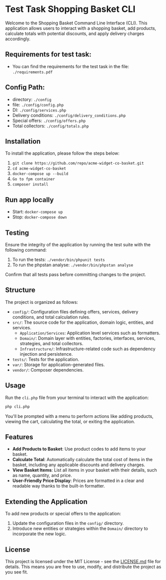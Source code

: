 # Test Task Shopping Basket CLI

Welcome to the Shopping Basket Command Line Interface (CLI). This application allows users to interact with a shopping basket, add products, calculate totals with potential discounts, and apply delivery charges accordingly.

## Requirements for test task:
* You can find the requirements for the test task in the file: `./requirements.pdf`

## Config Path:
* directory: `./config`
* file: `./config/config.php`
* DI: `./config/services.php`
* Delivery conditions: `./config/delivery_conditions.php`
* Special offers: `./config/offers.php`
* Total collectors: `./config/totals.php`

## Installation
To install the application, please follow the steps below:
1. `git clone https://github.com/repo/acme-widget-co-basket.git`
2. `cd acme-widget-co-basket`
3. `docker-compose up --build`
3. `Go to fpm container`
5. `composer install`

## Run app locally
* Start: `docker-compose up`
* Stop: `docker-compose down`

## Testing

Ensure the integrity of the application by running the test suite with the following command:

1. To run the tests: `./vendor/bin/phpunit tests`
2. To run the phpstan analyse: `./vendor/bin/phpstan analyse`

Confirm that all tests pass before committing changes to the project.

## Structure

The project is organized as follows:

- `config/`: Configuration files defining offers, services, delivery conditions, and total calculation rules.
- `src/`: The source code for the application, domain logic, entities, and services.
  - `Application/Services`: Application level services such as formatters.
  - `Domain/`: Domain layer with entities, factories, interfaces, services, strategies, and total collectors.
  - `Infrastructure/`: Infrastructure-related code such as dependency injection and persistence.
- `tests/`: Tests for the application.
- `var/`: Storage for application-generated files.
- `vendor/`: Composer dependencies.

## Usage

Run the `cli.php` file from your terminal to interact with the application:

```bash
php cli.php
```
You'll be prompted with a menu to perform actions like adding products, viewing the cart, calculating the total, or exiting the application.

## Features

- **Add Products to Basket**: Use product codes to add items to your basket.
- **Calculate Total**: Automatically calculate the total cost of items in the basket, including any applicable discounts and delivery charges.
- **View Basket Items**: List all items in your basket with their details, such as name, quantity, and price.
- **User-Friendly Price Display**: Prices are formatted in a clear and readable way thanks to the built-in formatter.

## Extending the Application

To add new products or special offers to the application:

1. Update the configuration files in the `config/` directory.
2. Introduce new entities or strategies within the `Domain/` directory to incorporate the new logic.

## License

This project is licensed under the MIT License - see the [LICENSE.md](LICENSE.md) file for details. This means you are free to use, modify, and distribute the project as you see fit.